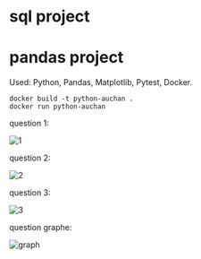 # sql project


# pandas project

Used: Python, Pandas, Matplotlib, Pytest, Docker. 

```
docker build -t python-auchan . 
docker run python-auchan
```

question 1:

![1](https://user-images.githubusercontent.com/23452983/33506232-482ed892-d6ef-11e7-8357-f5786c516f7b.PNG)

question 2:

![2](https://user-images.githubusercontent.com/23452983/33506245-587886f8-d6ef-11e7-8e0b-27dd0cb72db6.PNG)

question 3:

![3](https://user-images.githubusercontent.com/23452983/33506254-607d9ca8-d6ef-11e7-82aa-d548820dcef8.PNG)

question graphe:

![graph](https://user-images.githubusercontent.com/23452983/33506267-6a1d7ae4-d6ef-11e7-8266-f71876bf3f8a.PNG)

